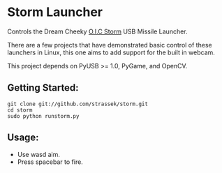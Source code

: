 # Storm Launcher

Controls the Dream Cheeky [O.I.C Storm](http://www.dreamcheeky.com/storm-oic-missile-launcher) USB Missile Launcher.  

There are a few projects that have demonstrated basic control 
of these launchers in Linux, this one aims to add support for 
the built in webcam.

This project depends on PyUSB >= 1.0, PyGame, and OpenCV.

## Getting Started:

    git clone git://github.com/strassek/storm.git
    cd storm
    sudo python runstorm.py

## Usage:

* Use wasd aim.
* Press spacebar to fire.
